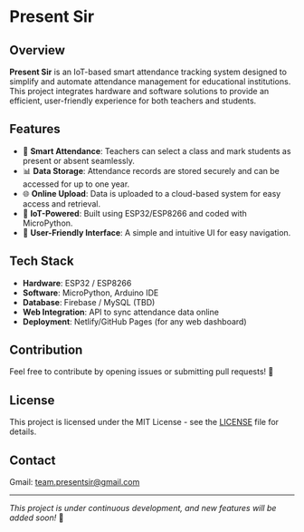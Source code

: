 # Present Sir

## Overview

**Present Sir** is an IoT-based smart attendance tracking system designed to simplify and automate attendance management for educational institutions. This project integrates hardware and software solutions to provide an efficient, user-friendly experience for both teachers and students.

## Features

- 📌 **Smart Attendance**: Teachers can select a class and mark students as present or absent seamlessly.
- 📊 **Data Storage**: Attendance records are stored securely and can be accessed for up to one year.
- 🌐 **Online Upload**: Data is uploaded to a cloud-based system for easy access and retrieval.
- 🔌 **IoT-Powered**: Built using ESP32/ESP8266 and coded with MicroPython.
- 📱 **User-Friendly Interface**: A simple and intuitive UI for easy navigation.

## Tech Stack

- **Hardware**: ESP32 / ESP8266
- **Software**: MicroPython, Arduino IDE
- **Database**: Firebase / MySQL (TBD)
- **Web Integration**: API to sync attendance data online
- **Deployment**: Netlify/GitHub Pages (for any web dashboard)



## Contribution

Feel free to contribute by opening issues or submitting pull requests! 🚀

## License

This project is licensed under the MIT License - see the [LICENSE](LICENSE) file for details.

## Contact
Gmail: team.presentsir@gmail.com

---

*This project is under continuous development, and new features will be added soon!* 🚀

